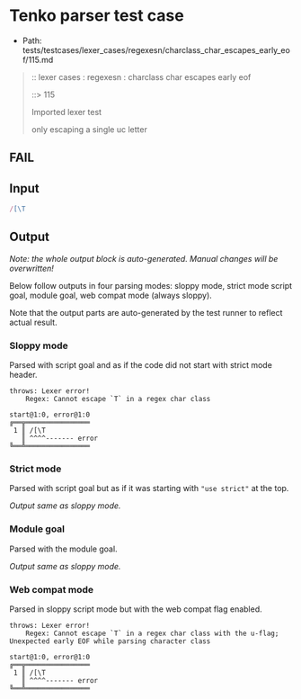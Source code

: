 # Tenko parser test case

- Path: tests/testcases/lexer_cases/regexesn/charclass_char_escapes_early_eof/115.md

> :: lexer cases : regexesn : charclass char escapes early eof
>
> ::> 115
>
> Imported lexer test
>
> only escaping a single uc letter

## FAIL

## Input

`````js
/[\T
`````

## Output

_Note: the whole output block is auto-generated. Manual changes will be overwritten!_

Below follow outputs in four parsing modes: sloppy mode, strict mode script goal, module goal, web compat mode (always sloppy).

Note that the output parts are auto-generated by the test runner to reflect actual result.

### Sloppy mode

Parsed with script goal and as if the code did not start with strict mode header.

`````
throws: Lexer error!
    Regex: Cannot escape `T` in a regex char class

start@1:0, error@1:0
╔══╦════════════════
 1 ║ /[\T
   ║ ^^^^------- error
╚══╩════════════════

`````

### Strict mode

Parsed with script goal but as if it was starting with `"use strict"` at the top.

_Output same as sloppy mode._

### Module goal

Parsed with the module goal.

_Output same as sloppy mode._

### Web compat mode

Parsed in sloppy script mode but with the web compat flag enabled.

`````
throws: Lexer error!
    Regex: Cannot escape `T` in a regex char class with the u-flag; Unexpected early EOF while parsing character class

start@1:0, error@1:0
╔══╦════════════════
 1 ║ /[\T
   ║ ^^^^------- error
╚══╩════════════════

`````

